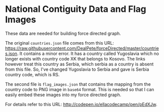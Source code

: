 # National Contiguity Data and Flag Images 

These data are needed for building force directed graph.

The original `countries.json` file comes from this URL: <https://raw.githubusercontent.com/DealPete/forceDirected/master/countries.json>. It contains a minor error. It has a country called Yugoslavia which no longer exists with country code XK that belongs to Kosovo. The links however treat this country as Serbia, which serbia as a country is absent from this file. So, I've changed Yugoslavia to Serbia and gave is Serbia country code, which is RS.

The second file is `flag_images.json` that contains the mapping from the country code to PNG image in `base64` format. This is needed so that I can easily embed these images into my force directed graph.

For details refer to this URL: <http://codepen.io/ellacodecamp/pen/pEdXJw>.